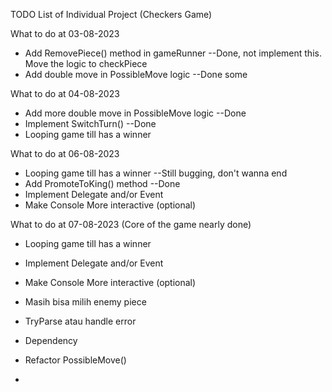 TODO List of Individual Project (Checkers Game)

What to do at 03-08-2023

- Add RemovePiece() method in gameRunner --Done, not implement this. Move the logic to checkPiece
- Add double move in PossibleMove logic --Done some

What to do at 04-08-2023

- Add more double move in PossibleMove logic --Done
- Implement SwitchTurn() --Done
- Looping game till has a winner

What to do at 06-08-2023

- Looping game till has a winner --Still bugging, don't wanna end
- Add PromoteToKing() method --Done
- Implement Delegate and/or Event
- Make Console More interactive (optional)

What to do at 07-08-2023
(Core of the game nearly done)

- Looping game till has a winner
- Implement Delegate and/or Event
- Make Console More interactive (optional)

- Masih bisa milih enemy piece
- TryParse atau handle error 
- Dependency
- Refactor PossibleMove()
- 

